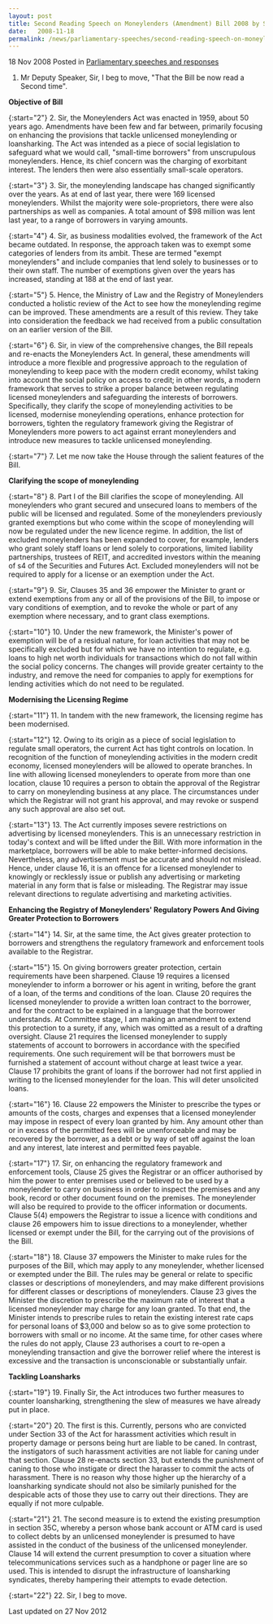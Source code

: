 ```yaml
---
layout: post
title: Second Reading Speech on Moneylenders (Amendment) Bill 2008 by Senior Minister of State Assoc Prof Ho Peng Kee
date:   2008-11-18
permalink: /news/parliamentary-speeches/second-reading-speech-on-moneylenders-amendment-bill-2008-by-senior-minister-of-state-assoc-prof
---
```



18 Nov 2008 Posted in [Parliamentary speeches and responses](/news/parliamentary-speeches)

1. Mr Deputy Speaker, Sir, I beg to move, "That the Bill be now read a Second time".

**Objective of Bill**

{:start="2"}
2. Sir, the Moneylenders Act was enacted in 1959, about 50 years ago. Amendments have been few and far between, primarily focusing on enhancing the provisions that tackle unlicensed moneylending or loansharking. The Act was intended as a piece of social legislation to safeguard what we would call, "small-time borrowers" from unscrupulous moneylenders. Hence, its chief concern was the charging of exorbitant interest. The lenders then were also essentially small-scale operators.

{:start="3"}
3. Sir, the moneylending landscape has changed significantly over the years. As at end of last year, there were 169 licensed moneylenders. Whilst the majority were sole-proprietors, there were also partnerships as well as companies. A total amount of $98 million was lent last year, to a range of borrowers in varying amounts.

{:start="4"}
4. Sir, as business modalities evolved, the framework of the Act became outdated. In response, the approach taken was to exempt some categories of lenders from its ambit. These are termed "exempt moneylenders" and include companies that lend solely to businesses or to their own staff. The number of exemptions given over the years has increased, standing at 188 at the end of last year.

{:start="5"}
5. Hence, the Ministry of Law and the Registry of Moneylenders conducted a holistic review of the Act to see how the moneylending regime can be improved. These amendments are a result of this review. They take into consideration the feedback we had received from a public consultation on an earlier version of the Bill.

{:start="6"}
6. Sir, in view of the comprehensive changes, the Bill repeals and re-enacts the Moneylenders Act. In general, these amendments will introduce a more flexible and progressive approach to the regulation of moneylending to keep pace with the modern credit economy, whilst taking into account the social policy on access to credit; in other words, a modern framework that serves to strike a proper balance between regulating licensed moneylenders and safeguarding the interests of borrowers. Specifically, they clarify the scope of moneylending activities to be licensed, modernise moneylending operations, enhance protection for borrowers, tighten the regulatory framework giving the Registrar of Moneylenders more powers to act against errant moneylenders and introduce new measures to tackle unlicensed moneylending.

{:start="7"}
7. Let me now take the House through the salient features of the Bill.


**Clarifying the scope of moneylending**

{:start="8"}
8. Part I of the Bill clarifies the scope of moneylending. All moneylenders who grant secured and unsecured loans to members of the public will be licensed and regulated. Some of the moneylenders previously granted exemptions but who come within the scope of moneylending will now be regulated under the new licence regime. In addition, the list of excluded moneylenders has been expanded to cover, for example, lenders who grant solely staff loans or lend solely to corporations, limited liability partnerships, trustees of REIT, and accredited investors within the meaning of s4 of the Securities and Futures Act. Excluded moneylenders will not be required to apply for a license or an exemption under the Act.

{:start="9"}
9. Sir, Clauses 35 and 36 empower the Minister to grant or extend exemptions from any or all of the provisions of the Bill, to impose or vary conditions of exemption, and to revoke the whole or part of any exemption where necessary, and to grant class exemptions.

{:start="10"}
10. Under the new framework, the Minister's power of exemption will be of a residual nature, for loan activities that may not be specifically excluded but for which we have no intention to regulate, e.g. loans to high net worth individuals for transactions which do not fall within the social policy concerns. The changes will provide greater certainty to the industry, and remove the need for companies to apply for exemptions for lending activities which do not need to be regulated.

**Modernising the Licensing Regime**


{:start="11"}
11. In tandem with the new framework, the licensing regime has been modernised.

{:start="12"}
12. Owing to its origin as a piece of social legislation to regulate small operators, the current Act has tight controls on location. In recognition of the function of moneylending activities in the modern credit economy, licensed moneylenders will be allowed to operate branches. In line with allowing licensed moneylenders to operate from more than one location, clause 10 requires a person to obtain the approval of the Registrar to carry on moneylending business at any place. The circumstances under which the Registrar will not grant his approval, and may revoke or suspend any such approval are also set out.

{:start="13"}
13. The Act currently imposes severe restrictions on advertising by licensed moneylenders. This is an unnecessary restriction in today's context and will be lifted under the Bill. With more information in the marketplace, borrowers will be able to make better-informed decisions. Nevertheless, any advertisement must be accurate and should not mislead. Hence, under clause 16, it is an offence for a licensed moneylender to knowingly or recklessly issue or publish any advertising or marketing material in any form that is false or misleading. The Registrar may issue relevant directions to regulate advertising and marketing activities.

**Enhancing the Registry of Moneylenders' Regulatory Powers And Giving Greater Protection to Borrowers**

{:start="14"}
14. Sir, at the same time, the Act gives greater protection to borrowers and strengthens the regulatory framework and enforcement tools available to the Registrar.

{:start="15"}
15. On giving borrowers greater protection, certain requirements have been sharpened. Clause 19 requires a licensed moneylender to inform a borrower or his agent in writing, before the grant of a loan, of the terms and conditions of the loan. Clause 20 requires the licensed moneylender to provide a written loan contract to the borrower, and for the contract to be explained in a language that the borrower understands. At Committee stage, I am making an amendment to extend this protection to a surety, if any, which was omitted as a result of a drafting oversight. Clause 21 requires the licensed moneylender to supply statements of account to borrowers in accordance with the specified requirements. One such requirement will be that borrowers must be furnished a statement of account without charge at least twice a year. Clause 17 prohibits the grant of loans if the borrower had not first applied in writing to the licensed moneylender for the loan. This will deter unsolicited loans.

{:start="16"}
16. Clause 22 empowers the Minister to prescribe the types or amounts of the costs, charges and expenses that a licensed moneylender may impose in respect of every loan granted by him. Any amount other than or in excess of the permitted fees will be unenforceable and may be recovered by the borrower, as a debt or by way of set off against the loan and any interest, late interest and permitted fees payable.

{:start="17"}
17. Sir, on enhancing the regulatory framework and enforcement tools, Clause 25 gives the Registrar or an officer authorised by him the power to enter premises used or believed to be used by a moneylender to carry on business in order to inspect the premises and any book, record or other document found on the premises. The moneylender will also be required to provide to the officer information or documents. Clause 5(4) empowers the Registrar to issue a licence with conditions and clause 26 empowers him to issue directions to a moneylender, whether licensed or exempt under the Bill, for the carrying out of the provisions of the Bill.

{:start="18"}
18. Clause 37 empowers the Minister to make rules for the purposes of the Bill, which may apply to any moneylender, whether licensed or exempted under the Bill. The rules may be general or relate to specific classes or descriptions of moneylenders, and may make different provisions for different classes or descriptions of moneylenders. Clause 23 gives the Minister the discretion to prescribe the maximum rate of interest that a licensed moneylender may charge for any loan granted. To that end, the Minister intends to prescribe rules to retain the existing interest rate caps for personal loans of $3,000 and below so as to give some protection to borrowers with small or no income. At the same time, for other cases where the rules do not apply, Clause 23 authorises a court to re-open a moneylending transaction and give the borrower relief where the interest is excessive and the transaction is unconscionable or substantially unfair.


**Tackling Loansharks**


{:start="19"}
19. Finally Sir, the Act introduces two further measures to counter loansharking, strengthening the slew of measures we have already put in place.

{:start="20"}
20. The first is this. Currently, persons who are convicted under Section 33 of the Act for harassment activities which result in property damage or persons being hurt are liable to be caned. In contrast, the instigators of such harassment activities are not liable for caning under that section. Clause 28 re-enacts section 33, but extends the punishment of caning to those who instigate or direct the harasser to commit the acts of harassment. There is no reason why those higher up the hierarchy of a loansharking syndicate should not also be similarly punished for the despicable acts of those they use to carry out their directions. They are equally if not more culpable.

{:start="21"}
21. The second measure is to extend the existing presumption in section 35C, whereby a person whose bank account or ATM card is used to collect debts by an unlicensed moneylender is presumed to have assisted in the conduct of the business of the unlicensed moneylender. Clause 14 will extend the current presumption to cover a situation where telecommunications services such as a handphone or pager line are so used. This is intended to disrupt the infrastructure of loansharking syndicates, thereby hampering their attempts to evade detection.

{:start="22"}
22. Sir, I beg to move.


<p class="right-side-updated">Last updated on 27 Nov 2012</p> 
